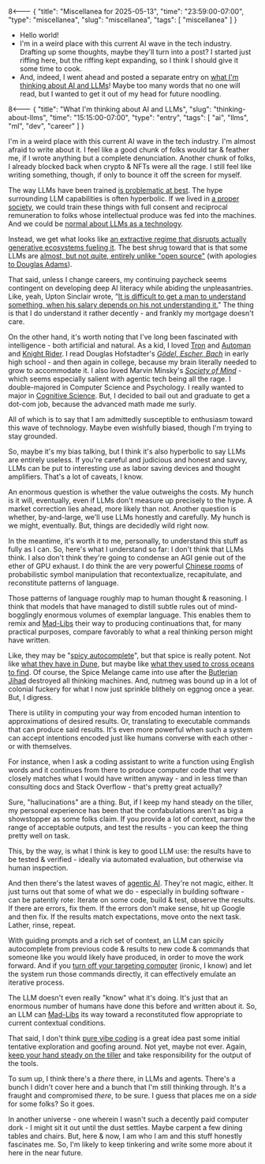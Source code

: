 8<--- { "title": "Miscellanea for 2025-05-13", "time": "23:59:00-07:00", "type": "miscellanea", "slug": "miscellanea", "tags": [ "miscellanea" ] }

- Hello world!
- I'm in a weird place with this current AI wave in the tech industry. Drafting up some thoughts, maybe they'll turn into a post? I started just riffing here, but the riffing kept expanding, so I think I should give it some time to cook.
- And, indeed, I went ahead and posted a separate entry on [what I'm thinking about AI and LLMs](https://blog.lmorchard.com/2025/05/13/thinking-about-llms/)! Maybe too many words that no one will read, but I wanted to get it out of my head for future noodling.

8<--- { "title": "What I'm thinking about AI and LLMs", "slug": "thinking-about-llms", "time": "15:15:00-07:00", "type": "entry", "tags": [ "ai", "llms", "ml", "dev", "career" ] }

I'm in a weird place with this current AI wave in the tech industry. I'm almost afraid to write about it. I feel like a good chunk of folks would tar & feather me, if I wrote anything but a complete denunciation. Another chunk of folks, I already blocked back when crypto & NFTs were all the rage. I still feel like writing something, though, if only to bounce it off the screen for myself.

<!--more-->

The way LLMs have been trained [is problematic at best](https://allenpike.com/2024/llms-trained-on-internet). The hype surrounding LLM capabilities is often hyperbolic. If we lived in [a proper society](https://en.wiktionary.org/wiki/Fully_Automated_Luxury_Gay_Space_Communism), we could train these things with full consent and reciprocal remuneration to folks whose intellectual produce was fed into the machines. And we could be [normal about LLMs as a technology](https://www.fastly.com/blog/can-we-be-normal-about-ai-now-that-deepseek-happened).

Instead, we get what looks like [an extractive regime that disrupts actually generative ecosystems fueling it](https://blog.lmorchard.com/2024/03/11/dance-for-the-bots/). The best shrug toward that is that some LLMs are [almost, but not quite, entirely unlike "open source"](https://www.technologyreview.com/2024/03/25/1090111/tech-industry-open-source-ai-definition-problem/) (with apologies [to Douglas Adams](https://en.wikipedia.org/wiki/Phrases_from_The_Hitchhiker%27s_Guide_to_the_Galaxy#Not_entirely_unlike)).

That said, unless I change careers, my continuing paycheck seems contingent on developing deep AI literacy while abiding the unpleasantries. Like, yeah, Upton Sinclair wrote, “[It is difficult to get a man to understand something, when his salary depends on his not understanding it.](https://en.wikiquote.org/wiki/Upton_Sinclair)” The thing is that I do understand it rather decently - and frankly my mortgage doesn't care.

On the other hand, it's worth noting that I've long been fascinated with intelligence - both artificial and natural. As a kid, I loved [Tron](https://en.wikipedia.org/wiki/Tron) and [Automan](https://en.wikipedia.org/wiki/Automan) and [Knight Rider](https://en.wikipedia.org/wiki/Knight_Rider). I read Douglas Hofstadter's [_Gödel, Escher, Bach_](https://en.wikipedia.org/wiki/G%C3%B6del,_Escher,_Bach) in early high school - and then again in college, because my brain literally needed to grow to accommodate it. I also loved Marvin Minsky's [_Society of Mind_](https://en.wikipedia.org/wiki/Society_of_Mind) - which seems especially salient with agentic tech being all the rage. I double-majored in Computer Science and Psychology. I really wanted to major in [Cognitive Science](https://en.wikipedia.org/wiki/Cognitive_science). But, I decided to bail out and graduate to get a dot-com job, because the advanced math made me surly.

All of which is to say that I am admittedly susceptible to enthusiasm toward this wave of technology. Maybe even wishfully biased, though I'm trying to stay grounded.

So, maybe it's my bias talking, but I think it's also hyperbolic to say LLMs are entirely useless. If you're careful and judicious and honest and savvy, LLMs can be put to interesting use as labor saving devices and thought amplifiers. That's a lot of caveats, I know.

An enormous question is whether the value outweighs the costs. My hunch is it will, eventually, even if LLMs don't measure up precisely to the hype. A market correction lies ahead, more likely than not. Another question is whether, by-and-large, we'll use LLMs honestly and carefully. My hunch is we might, eventually. But, things are decidedly wild right now.

In the meantime, it's worth it to me, personally, to understand this stuff as fully as I can. So, here's what I understand so far: I don't think that LLMs think. I also don't think they're going to condense an AGI genie out of the ether of GPU exhaust. I do think the are very powerful [Chinese rooms](https://en.wikipedia.org/wiki/Chinese_room) of probabilistic symbol manipulation that recontextualize, recapitulate, and reconstitute patterns of language.

Those patterns of language roughly map to human thought & reasoning. I think that models that have managed to distill subtle rules out of mind-bogglingly enormous volumes of exemplar language. This enables them to remix and [Mad-Libs](https://en.wikipedia.org/wiki/Mad_Libs) their way to producing continuations that, for many practical purposes, compare favorably to what a real thinking person might have written.

Like, they may be "[spicy autocomplete](https://thecleverest.com/gpt3-is-just-spicy-autocomplete/)", but that spice is really potent. Not like [what they have in Dune](https://dune.fandom.com/wiki/Spice_Melange), but maybe like [what they used to cross oceans to find](https://en.wikipedia.org/wiki/Nutmeg#Colonial_era). Of course, the Spice Melange came into use after the [Butlerian Jihad](https://dune.fandom.com/wiki/Butlerian_Jihad) destroyed all thinking machines. And, nutmeg was bound up in a lot of colonial fuckery for what I now just sprinkle blithely on eggnog once a year. But, I digress.

There is utility in computing your way from encoded human intention to approximations of desired results. Or, translating to executable commands that can produce said results. It's even more powerful when such a system can accept intentions encoded just like humans converse with each other - or with themselves.

For instance, when I ask a coding assistant to write a function using English words and it continues from there to produce computer code that very closely matches what I would have written anyway - and in less time than consulting docs and Stack Overflow - that's pretty great actually?

Sure, "hallucinations" are a thing. But, if I keep my hand steady on the tiller, my personal experience has been that the confabulations aren't as big a showstopper as some folks claim. If you provide a lot of context, narrow the range of acceptable outputs, and test the results - you can keep the thing pretty well on task. 

This, by the way, is what I think is key to good LLM use: the results have to be tested & verified - ideally via automated evaluation, but otherwise via human inspection.

And then there's the latest waves of [agentic AI](https://en.wikipedia.org/wiki/Agentic_AI). They're not magic, either. It just turns out that some of what we do - especially in building software - can be patently rote: Iterate on some code, build & test, observe the results. If there are errors, fix them. If the errors don't make sense, hit up Google and then fix. If the results match expectations, move onto the next task. Lather, rinse, repeat.

With guiding prompts and a rich set of context, an LLM can spicily autocomplete from previous code & results to new code & commands that someone like you would likely have produced, in order to move the work forward. And if you [turn off your targeting computer](https://www.starwars.com/video/use-the-force-luke) (ironic, I know) and let the system run those commands directly, it can effectively emulate an iterative process.

The LLM doesn't even really "know" what it's doing. It's just that an enormous number of humans have done this before and written about it. So, an LLM can [Mad-Libs](https://en.wikipedia.org/wiki/Mad_Libs) its way toward a reconstituted flow appropriate to current contextual conditions.

That said, I don't think [pure vibe coding](https://simonwillison.net/2025/Mar/19/vibe-coding/) is a great idea past some initial tentative exploration and goofing around. Not yet, maybe not ever. Again, [keep your hand steady on the tiller](https://simonwillison.net/2025/Mar/19/vibe-coding/#using-llms-for-code-responsibly-is-not-vibe-coding) and take responsibility for the output of the tools.

To sum up, I think there's a *there* there, in LLMs and agents. There's a bunch I didn't cover here and a bunch that I'm still thinking through. It's a fraught and compromised *there*, to be sure. I guess that places me on a *side* for some folks? So it goes.

In another universe - one wherein I wasn't such a decently paid computer dork - I might sit it out until the dust settles. Maybe carpent a few dining tables and chairs. But, here & now, I am who I am and this stuff honestly fascinates me. So, I'm likely to keep tinkering and write some more about it here in the near future.
